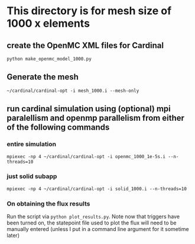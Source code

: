 # This directory is for mesh size of 1000 x elements
## create the OpenMC XML files for Cardinal
`python make_openmc_model_1000.py`
## Generate the mesh
`~/cardinal/cardinal-opt -i mesh_1000.i --mesh-only`
## run cardinal simulation using (optional) mpi paralellism and openmp parallelism from either of the following commands
### entire simulation
`mpiexec -np 4 ~/cardinal/cardinal-opt -i openmc_1000_1e-5s.i --n-threads=10`
### just solid subapp
`mpiexec -np 4 ~/cardinal/cardinal-opt -i solid_1000.i --n-threads=10`

### On obtaining the flux results
Run the script via `python plot_results.py`. Note now that triggers have been turned on, the statepoint file used to plot the flux will need to be manually entered (unless I put in a command line argument for it sometime later)